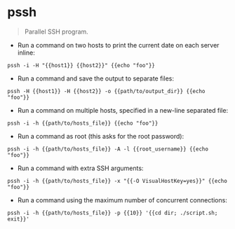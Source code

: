 # pssh

> Parallel SSH program.

- Run a command on two hosts to print the current date on each server inline:

`pssh -i -H "{{host1}} {{host2}}" {{echo "foo"}}`

- Run a command and save the output to separate files:

`pssh -H {{host1}} -H {{host2}} -o {{path/to/output_dir}} {{echo "foo"}}`

- Run a command on multiple hosts, specified in a new-line separated file:

`pssh -i -h {{path/to/hosts_file}} {{echo "foo"}}`

- Run a command as root (this asks for the root password):

`pssh -i -h {{path/to/hosts_file}} -A -l {{root_username}} {{echo "foo"}}`

- Run a command with extra SSH arguments:

`pssh -i -h {{path/to/hosts_file}} -x "{{-O VisualHostKey=yes}}" {{echo "foo"}}`

- Run a command using the maximum number of concurrent connections:

`pssh -i -h {{path/to/hosts_file}} -p {{10}} '{{cd dir; ./script.sh; exit}}'`
